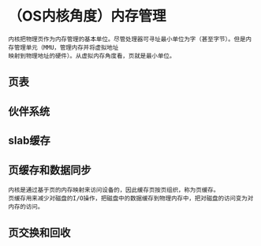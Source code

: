 # （OS内核角度）内存管理
    内核把物理页作为内存管理的基本单位。尽管处理器可寻址最小单位为字（甚至字节）。但是内存管理单元（MMU，管理内存并将虚拟地址
    映射到物理地址的硬件）。从虚拟内存角度看，页就是最小单位。
## 页表
## 伙伴系统
## slab缓存
## 页缓存和数据同步
    内核是通过基于页的内存映射来访问设备的，因此缓存页按页组织，称为页缓存。
    页缓存用来减少对磁盘的I/O操作，把磁盘中的数据缓存到物理内存中，把对磁盘的访问变为对内存的访问。
## 页交换和回收
